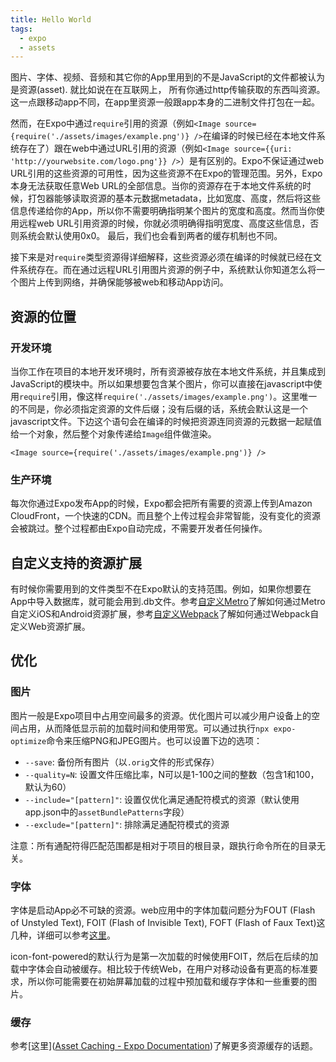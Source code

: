 ```yaml
---
title: Hello World
tags:
  - expo
  - assets
---
```



图片、字体、视频、音频和其它你的App里用到的不是JavaScript的文件都被认为是资源(asset). 就比如说在在互联网上， 所有你通过http传输获取的东西叫资源。这一点跟移动app不同，在app里资源一般跟app本身的二进制文件打包在一起。

然而，在Expo中通过`require`引用的资源（例如`<Image source={require('./assets/images/example.png')} />`在编译的时候已经在本地文件系统存在了）跟在web中通过URL引用的资源（例如`<Image source={{uri: 'http://yourwebsite.com/logo.png'}} />`）是有区别的。Expo不保证通过web URL引用的这些资源的可用性，因为这些资源不在Expo的管理范围。另外，Expo本身无法获取任意Web URL的全部信息。当你的资源存在于本地文件系统的时候，打包器能够读取资源的基本元数据metadata，比如宽度、高度，然后将这些信息传递给你的App，所以你不需要明确指明某个图片的宽度和高度。然而当你使用远程web URL引用资源的时候，你就必须明确得指明宽度、高度这些信息，否则系统会默认使用0x0。 最后，我们也会看到两者的缓存机制也不同。

接下来是对`require`类型资源得详细解释，这些资源必须在编译的时候就已经在文件系统存在。而在通过远程URL引用图片资源的例子中，系统默认你知道怎么将一个图片上传到网络，并确保能够被web和移动App访问。

## 资源的位置

### 开发环境

当你工作在项目的本地开发环境时，所有资源被存放在本地文件系统，并且集成到JavaScript的模块中。所以如果想要包含某个图片，你可以直接在javascript中使用`require`引用，像这样`require('./assets/images/example.png')`。这里唯一的不同是，你必须指定资源的文件后缀；没有后缀的话，系统会默认这是一个javascript文件。下边这个语句会在编译的时候把资源连同资源的元数据一起赋值给一个对象，然后整个对象传递给`Image`组件做渲染。

`<Image source={require('./assets/images/example.png')} />`

### 生产环境

每次你通过Expo发布App的时候，Expo都会把所有需要的资源上传到Amazon CloudFront，一个快速的CDN。而且整个上传过程会非常智能，没有变化的资源会被跳过。整个过程都由Expo自动完成，不需要开发者任何操作。



## 自定义支持的资源扩展

有时候你需要用到的文件类型不在Expo默认的支持范围。例如，如果你想要在App中导入数据库，就可能会用到.db文件。参考[自定义Metro](https://docs.expo.io/guides/customizing-metro/)了解如何通过Metro自定义iOS和Android资源扩展，参考[自定义Webpack](https://docs.expo.io/guides/customizing-webpack/)了解如何通过Webpack自定义Web资源扩展。



## 优化

### 图片

图片一般是Expo项目中占用空间最多的资源。优化图片可以减少用户设备上的空间占用，从而降低显示前的加载时间和使用带宽。可以通过执行`npx expo-optimize`命令来压缩PNG和JPEG图片。也可以设置下边的选项：

- `--save`: 备份所有图片（以`.orig`文件的形式保存）
- `--quality=N`: 设置文件压缩比率，N可以是1-100之间的整数（包含1和100，默认为60）
- `--include="[pattern]"`: 设置仅优化满足通配符模式的资源（默认使用app.json中的`assetBundlePatterns`字段）
- `--exclude="[pattern]"`: 排除满足通配符模式的资源

注意：所有通配符得匹配范围都是相对于项目的根目录，跟执行命令所在的目录无关。

### 字体

字体是启动App必不可缺的资源。web应用中的字体加载问题分为FOUT (Flash of Unstyled Text), FOIT (Flash of Invisible Text), FOFT (Flash of Faux Text)这几种，详细可以参考[这里](https://css-tricks.com/fout-foit-foft/)。

icon-font-powered的默认行为是第一次加载的时候使用FOIT，然后在后续的加载中字体会自动被缓存。相比较于传统Web，在用户对移动设备有更高的标准要求，所以你可能需要在初始屏幕加载的过程中预加载和缓存字体和一些重要的图片。

### 缓存

参考[这里]([Asset Caching - Expo Documentation](https://docs.expo.io/guides/preloading-and-caching-assets/))了解更多资源缓存的话题。







